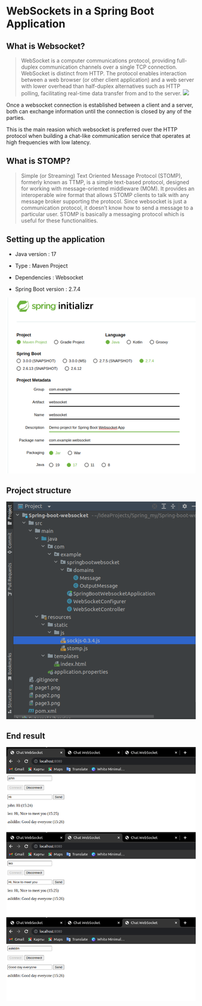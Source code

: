 # WebSockets in a Spring Boot Application

## What is Websocket?
>  WebSocket is a computer communications protocol, providing full-duplex communication channels over a single TCP connection.
>  WebSocket is distinct from HTTP. The protocol enables interaction between a web browser (or other client application) and a web server with lower overhead than half-duplex alternatives such as HTTP polling, facilitating real-time data transfer from and to the server.
![](https://cdn-images-1.medium.com/max/2000/1*37WIDoN5qQ48dXRXN20inw.png)

Once a websocket connection is established between a client and a server, both can exchange information until the connection is closed by any of the parties.

This is the main reasion which websocket is preferred over the HTTP protocol when building a chat-like communication service that operates at high frequencies with low latency.

## What is STOMP?
>  Simple (or Streaming) Text Oriented Message Protocol (STOMP), formerly known as TTMP, is a simple text-based protocol, designed for working with message-oriented middleware (MOM). It provides an interoperable wire format that allows STOMP clients to talk with any message broker supporting the protocol.
Since websocket is just a communication protocol, it doesn’t know how to send a message to a particular user. STOMP is basically a messaging protocol which is useful for these functionalities.

## Setting up the application

* Java version : 17

* Type : Maven Project

* Dependencies : Websocket

* Spring Boot version : 2.7.4

![setting](setting.png)

## Project structure

![structure](structure.png)

## End result
![page1](page1.png)
![page2](page2.png)
![page3](page3.png)

